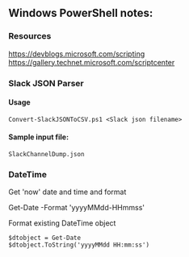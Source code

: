 ## Windows PowerShell notes:

### Resources
https://devblogs.microsoft.com/scripting <br />
https://gallery.technet.microsoft.com/scriptcenter 

### Slack JSON Parser

#### Usage
    Convert-SlackJSONToCSV.ps1 <Slack json filename>

#### Sample input file:
    SlackChannelDump.json

### DateTime
Get 'now' date and time and format

Get-Date -Format 'yyyyMMdd-HHmmss'

Format existing DateTime object

    $dtobject = Get-Date
    $dtobject.ToString('yyyyMMdd HH:mm:ss')
